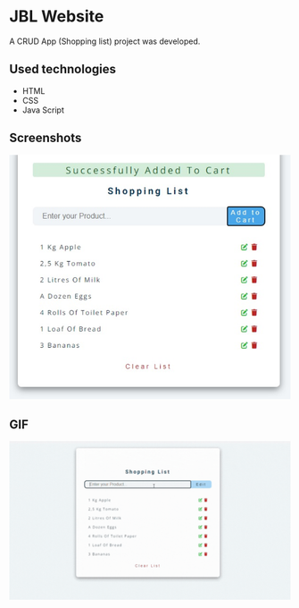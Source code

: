 # JBL Website

A  CRUD App (Shopping list) project was developed.

## Used technologies

- HTML
- CSS
- Java Script

## Screenshots

![](1.jpg)

## GIF

![](JS-Crud_App.gif)
